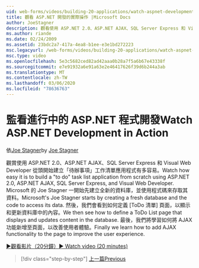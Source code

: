 ```yaml
---
uid: web-forms/videos/building-20-applications/watch-aspnet-development-in-action
title: 觀看 ASP.NET 開發的實際操作 |Microsoft Docs
author: JoeStagner
description: 觀看使用 ASP.NET 2.0、ASP.NET AJAX、SQL Server Express 和 Visual Web Developer 從頭開始建立「待辦事項」工作清單應用程式的簡單程度。 Mic 。
ms.author: riande
ms.date: 02/24/2009
ms.assetid: 23bdc2a7-417a-4ea8-b1ee-e3e1bd272223
msc.legacyurl: /web-forms/videos/building-20-applications/watch-aspnet-development-in-action
msc.type: video
ms.openlocfilehash: 5e3c5682ced82ad42aaa0b28a7f5a6b67e43338f
ms.sourcegitcommit: e7e91932a6e91a63e2e46417626f39d6b244a3ab
ms.translationtype: MT
ms.contentlocale: zh-TW
ms.lasthandoff: 03/06/2020
ms.locfileid: "78636763"
---
```

# <a name="watch-aspnet-development-in-action"></a><span data-ttu-id="8e99b-104">監看進行中的 ASP.NET 程式開發</span><span class="sxs-lookup"><span data-stu-id="8e99b-104">Watch ASP.NET Development in Action</span></span>

<span data-ttu-id="8e99b-105">依[Joe Stagner](https://github.com/JoeStagner)</span><span class="sxs-lookup"><span data-stu-id="8e99b-105">by [Joe Stagner](https://github.com/JoeStagner)</span></span>

<span data-ttu-id="8e99b-106">觀賞使用 ASP.NET 2.0、ASP.NET AJAX、SQL Server Express 和 Visual Web Developer 從頭開始建立「待辦事項」工作清單應用程式有多容易。</span><span class="sxs-lookup"><span data-stu-id="8e99b-106">Watch how easy it is to build a "to do" task list application from scratch using ASP.NET 2.0, ASP.NET AJAX, SQL Server Express, and Visual Web Developer.</span></span> <span data-ttu-id="8e99b-107">Microsoft 的 Joe Stagner 一開始先建立全新的資料庫，並使用程式碼來存取其資料。</span><span class="sxs-lookup"><span data-stu-id="8e99b-107">Microsoft's Joe Stagner starts by creating a fresh database and the code to access its data.</span></span> <span data-ttu-id="8e99b-108">然後，我們會看到如何定義 [ToDo 清單] 頁面，以顯示和更新資料庫中的內容。</span><span class="sxs-lookup"><span data-stu-id="8e99b-108">We then see how to define a ToDo List page that displays and updates content in the database.</span></span> <span data-ttu-id="8e99b-109">最後，我們將學習如何將 AJAX 功能新增至頁面，以改善使用者體驗。</span><span class="sxs-lookup"><span data-stu-id="8e99b-109">Finally we learn how to add AJAX functionality to the page to improve the user experience.</span></span>

[<span data-ttu-id="8e99b-110">&#9654;觀看影片（20分鐘）</span><span class="sxs-lookup"><span data-stu-id="8e99b-110">&#9654; Watch video (20 minutes)</span></span>](https://channel9.msdn.com/Blogs/ASP-NET-Site-Videos/watch-aspnet-development-in-action)

> [!div class="step-by-step"]
> [<span data-ttu-id="8e99b-111">上一篇</span><span class="sxs-lookup"><span data-stu-id="8e99b-111">Previous</span></span>](lesson-8-working-with-the-gridview-and-formview.md)
